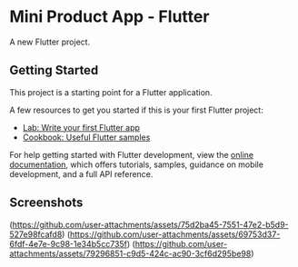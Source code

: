 # Mini Product App - Flutter

A new Flutter project.

## Getting Started


This project is a starting point for a Flutter application.

A few resources to get you started if this is your first Flutter project:

- [Lab: Write your first Flutter app](https://docs.flutter.dev/get-started/codelab)
- [Cookbook: Useful Flutter samples](https://docs.flutter.dev/cookbook)

For help getting started with Flutter development, view the
[online documentation](https://docs.flutter.dev/), which offers tutorials,
samples, guidance on mobile development, and a full API reference.

## Screenshots
(https://github.com/user-attachments/assets/75d2ba45-7551-47e2-b5d9-527e98fcafd8)
(https://github.com/user-attachments/assets/69753d37-6fdf-4e7e-9c98-1e34b5cc735f)
(https://github.com/user-attachments/assets/79296851-c9d5-424c-ac90-3cf6d295be98)
